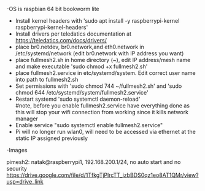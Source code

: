 -OS is raspbian 64 bit bookworm lite<br>

- Install kernel headers with 'sudo apt install -y raspberrypi-kernel raspberrypi-kernel-headers'<br>
- Install drivers per teledatics documentation at https://teledatics.com/docs/drivers/<br>
- place br0.netdev, br0.network,and eth0.network in /etc/systemd/network (edit br0.network with IP address you want)<br>
- place fullmesh2.sh in home directory (~), edit IP address/mesh name and make executable 'sudo chmod +x fullmesh2.sh'<br>
- place fullmesh2.service in etc/systemd/system. Edit correct user name into path to fullmesh2.sh<br>
- Set permissions with 'sudo chmod 744 ~/fullmesh2.sh' and 'sudo chmod 644 /etc/systemd/system/fullmesh2.service'<br>
- Restart systemd 'sudo systemctl daemon-reload'<br>
#note, before you enable fullmesh2.service have everything done as this will stop your wifi connection from working since it kills network manager
- Enable service "sudo systemctl enable fullmesh2.service"<br>
- Pi will no longer run wlan0, will need to be accessed via ethernet at the static IP assigned previously<br>

-Images

pimesh2: natak@raspberrypi1, 192.168.200.1/24, no auto start and no security
https://drive.google.com/file/d/1TfkgTjPlrcTT_izbBDS0qz1eo8AT1QMr/view?usp=drive_link
